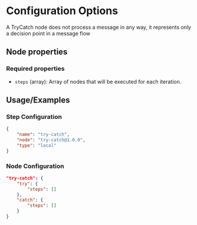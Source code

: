 # Configuration Options

A TryCatch node does not process a message in any way, it represents only a decision point in a message flow

## Node properties

### Required properties

-   `steps` (array): Array of nodes that will be executed for each iteration.

## Usage/Examples

### Step Configuration

```json
{
    "name": "try-catch",
    "node": "try-catch@1.0.0",
    "type": "local"
}
```

### Node Configuration

```json
"try-catch": {
    "try": {
        "steps": []
    },
    "catch": {
        "steps": []
    }
}
```
